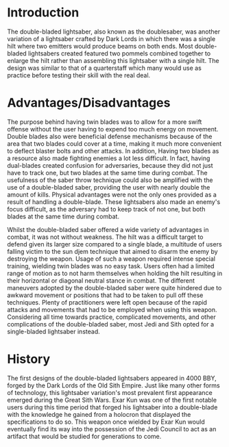 # Introduction

The double-bladed lightsaber, also known as the doublesaber, was another variation of a lightsaber crafted by Dark Lords in which there was a single hilt where two emitters would produce beams on both ends.
Most double-bladed lightsabers created featured two pommels combined together to enlarge the hilt rather than assembling this lightsaber with a single hilt.
The design was similar to that of a quarterstaff which many would use as practice before testing their skill with the real deal.

# Advantages/Disadvantages

The purpose behind having twin blades was to allow for a more swift offense without the user having to expend too much energy on movement.
Double blades also were beneficial defense mechanisms because of the area that two blades could cover at a time, making it much more convenient to deflect blaster bolts and other attacks.
In addition, Having two blades as a resource also made fighting enemies a lot less difficult.
In fact, having dual-blades created confusion for adversaries, because they did not just have to track one, but two blades at the same time during combat.
The usefulness of the saber throw technique could also be amplified with the use of a double-bladed saber, providing the user with nearly double the amount of kills.
Physical advantages were not the only ones provided as a result of handling a double-blade.
These lightsabers also made an enemy's focus difficult, as the adversary had to keep track of not one, but both blades at the same time during combat.

Whilst the double-bladed saber offered a wide variety of advantages in combat, it was not without weakness.
The hilt was a difficult target to defend given its larger size compared to a single blade, a multitude of users falling victim to the sun djem technique that aimed to disarm the enemy by destroying the weapon.
Usage of such a weapon required intense special training, wielding twin blades was no easy task.
Users often had a limited range of motion as to not harm themselves when holding the hilt resulting in their horizontal or diagonal neutral stance in combat.
The different maneuvers adopted by the double-bladed saber were quite hindered due to awkward movement or positions that had to be taken to pull off these techniques.
Plenty of practitioners were left open because of the rapid attacks and movements that had to be employed when using this weapon.
Considering all time towards practice, complicated movements, and other complications of the double-bladed saber, most Jedi and Sith opted for a single-bladed lightsaber instead.

# History

The first designs of the double-bladed lightsabers appeared in 4000 BBY, forged by the Dark Lords of the Old Sith Empire.
Just like many other forms of technology, this lightsaber variation's most prevalent first appearance emerged during the Great Sith Wars.
Exar Kun was one of the first notable users during this time period that forged his lightsaber into a double-blade with the knowledge he gained from a holocron that displayed the specifications to do so.
This weapon once wielded by Exar Kun would eventually find its way into the possession of the Jedi Council to act as an artifact that would be studied for generations to come.
